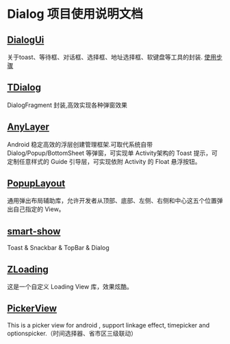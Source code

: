 # Dialog 项目使用说明文档
## [DialogUi](https://github.com/liujinchao/DialogUi)

关于toast、等待框、对话框、选择框、地址选择框、软键盘等工具的封装. [使用步骤](https://github.com/hgncxzy/AndroidUI-Samples/blob/master/dialog/docs/使用说明.md)

## [TDialog](https://github.com/Timmy-zzh/TDialog)

DialogFragment 封装,高效实现各种弹窗效果

## [AnyLayer](https://github.com/goweii/AnyLayer)

Android 稳定高效的浮层创建管理框架.可取代系统自带 Dialog/Popup/BottomSheet 等弹窗，可实现单 Activity架构的 Toast 提示，可定制任意样式的 Guide 引导层，可实现依附 Activity 的 Float 悬浮按钮。

## [PopupLayout](https://github.com/CodingEnding/PopupLayout)

通用弹出布局辅助库，允许开发者从顶部、底部、左侧、右侧和中心这五个位置弹出自己指定的 View。

## [smart-show](https://github.com/the-pig-of-jungle/smart-show)

Toast & Snackbar & TopBar & Dialog

## [ZLoading](https://github.com/zyao89/ZLoading)

这是一个自定义 Loading View 库，效果炫酷。

## [PickerView](https://github.com/Bigkoo/Android-PickerView)

This is a picker view for android , support linkage effect, timepicker and optionspicker.（时间选择器、省市区三级联动）

